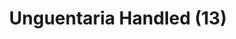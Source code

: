 ---
label: 
title: "Unguentaria Handled (13)"
order: 600
layout: table-of-contents
presentation: grid
---